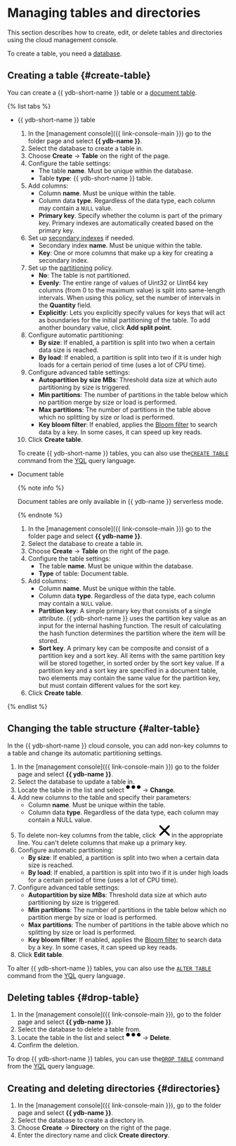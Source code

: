 # Managing tables and directories

This section describes how to create, edit, or delete tables and directories using the cloud management console.

To create a table, you need a [database](create_manage_database#create-db.md).

## Creating a table {#create-table}

You can create a {{ ydb-short-name }} table or a [document table](../concepts/dynamodb-tables.md).

{% list tabs %}

- {{ ydb-short-name }} table

   1. In the [management console]({{ link-console-main }}) go to the folder page and select **{{ ydb-name }}**.
   1. Select the database to create a table in.
   1. Choose **Create** → **Table** on the right of the page.
   1. Configure the table settings:
      * The table **name**. Must be unique within the database.
      * Table **type**: {{ ydb-short-name }} table.
   1. Add columns:
      * Column **name**. Must be unique within the table.
      * Column data **type**. Regardless of the data type, each column may contain a `NULL` value.
      * **Primary key**. Specify whether the column is part of the primary key. Primary indexes are automatically created based on the primary key.
   1. Set up [secondary indexes](https://ydb.tech/en/docs/concepts/secondary_indexes) if needed.
      * Secondary index **name**. Must be unique within the table.
      * **Key**: One or more columns that make up a key for creating a secondary index.
   1. Set up the [partitioning](https://ydb.tech/en/docs/concepts/datamodel) policy.
      * **No**: The table is not partitioned.
      * **Evenly**: The entire range of values of Uint32 or Uint64 key columns (from 0 to the maximum value) is split into same-length intervals. When using this policy, set the number of intervals in the **Quantity** field.
      * **Explicitly**: Lets you explicitly specify values for keys that will act as boundaries for the initial partitioning of the table. To add another boundary value, click **Add split point**.
   1. Configure automatic partitioning:
      * **By size**: If enabled, a partition is split into two when a certain data size is reached.
      * **By load**: If enabled, a partition is split into two if it is under high loads for a certain period of time (uses a lot of CPU time).
   1. Configure advanced table settings:
      * **Autopartition by size MBs**: Threshold data size at which auto partitioning by size is triggered.
      * **Min partitions**: The number of partitions in the table below which no partition merge by size or load is performed.
      * **Max partitions**: The number of partitions in the table above which no splitting by size or load is performed.
      * **Key bloom filter**: If enabled, applies the [Bloom filter](https://en.wikipedia.org/wiki/Bloom_filter) to search data by a key. In some cases, it can speed up key reads.
   1. Click **Create table**.

   To create {{ ydb-short-name }} tables, you can also use the[`CREATE TABLE`](https://ydb.tech/en/docs/yql/reference/syntax/create_table) command from the [YQL](https://ydb.tech/en/docs/getting_started/yql) query language.

- Document table

   {% note info %}

   Document tables are only available in {{ ydb-name }} serverless mode.

   {% endnote %}

   1. In the [management console]({{ link-console-main }}) go to the folder page and select **{{ ydb-name }}**.
   1. Select the database to create a table in.
   1. Choose **Create** → **Table** on the right of the page.
   1. Configure the table settings:
      * The table **name**. Must be unique within the database.
      * **Type** of table: Document table.
   1. Add columns:
      * Column **name**. Must be unique within the table.
      * Column data **type**. Regardless of the data type, each column may contain a `NULL` value.
      * **Partition key**: A simple primary key that consists of a single attribute. {{ ydb-short-name }} uses the partition key value as an input for the internal hashing function. The result of calculating the hash function determines the partition where the item will be stored.
      * **Sort key**. A primary key can be composite and consist of a partition key and a sort key. All items with the same partition key will be stored together, in sorted order by the sort key value. If a partition key and a sort key are specified in a document table, two elements may contain the same value for the partition key, but must contain different values for the sort key.
   1. Click **Create table**.

{% endlist %}

## Changing the table structure {#alter-table}

In the {{ ydb-short-name }} cloud console, you can add non-key columns to a table and change its automatic partitioning settings.

1. In the [management console]({{ link-console-main }}) go to the folder page and select **{{ ydb-name }}**.
1. Select the database to update a table in.
1. Locate the table in the list and select ![image](../../_assets/horizontal-ellipsis.svg) → **Change**.
1. Add new columns to the table and specify their parameters:
   * Column **name**. Must be unique within the table.
   * Column data **type**. Regardless of the data type, each column may contain a NULL value.
1. To delete non-key columns from the table, click ![image](../../_assets/cross.svg)in the appropriate line. You can't delete columns that make up a primary key.
1. Configure automatic partitioning:
   * **By size**: If enabled, a partition is split into two when a certain data size is reached.
   * **By load**: If enabled, a partition is split into two if it is under high loads for a certain period of time (uses a lot of CPU time).
1. Configure advanced table settings:
   * **Autopartition by size MBs**: Threshold data size at which auto partitioning by size is triggered.
   * **Min partitions**: The number of partitions in the table below which no partition merge by size or load is performed.
   * **Max partitions**: The number of partitions in the table above which no splitting by size or load is performed.
   * **Key bloom filter**: If enabled, applies the [Bloom filter](https://en.wikipedia.org/wiki/Bloom_filter) to search data by a key. In some cases, it can speed up key reads.
1. Click **Edit table**.

To alter {{ ydb-short-name }} tables, you can also use the [`ALTER TABLE`](https://ydb.tech/en/docs/yql/reference/syntax/alter_table) command from the [YQL](https://ydb.tech/en/docs/yql/reference/) query language.

## Deleting tables {#drop-table}

1. In the [management console]({{ link-console-main }}), go to the folder page and select **{{ ydb-name }}**.
1. Select the database to delete a table from.
1. Locate the table in the list and select ![image](../../_assets/horizontal-ellipsis.svg) → **Delete**.
1. Confirm the deletion.

To drop {{ ydb-short-name }} tables, you can use the[`DROP TABLE`](https://ydb.tech/en/docs/yql/reference/syntax/drop_table) command from the [YQL](https://ydb.tech/en/docs/getting_started/yql) query language.

## Creating and deleting directories {#directories}

1. In the [management console]({{ link-console-main }}), go to the folder page and select **{{ ydb-name }}**.
1. Select the database to create a directory in.
1. Choose **Create** → **Directory** on the right of the page.
1. Enter the directory name and click **Create directory**.